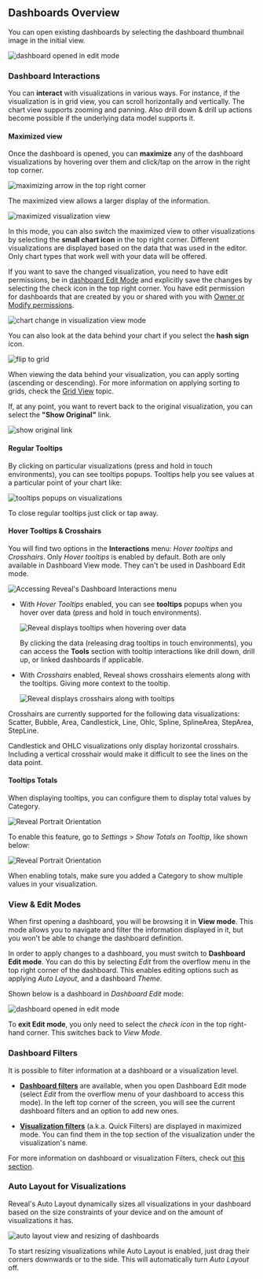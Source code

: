 ## Dashboards Overview

You can open existing dashboards by selecting the dashboard thumbnail image in the initial view.

![dashboard opened in edit mode](images/dashboard-opened-edit-mode.png)

### Dashboard Interactions

You can **interact** with visualizations in various ways. For instance, if the visualization is in grid view, you can scroll horizontally and
vertically. The chart view supports zooming and panning. Also drill down & drill up actions become possible if the underlying data model supports it.

#### Maximized view

Once the dashboard is opened, you can **maximize** any of the dashboard visualizations by hovering over them and click/tap on the arrow in the right top corner.

![maximizing arrow in the top right corner](images/visualization-maximizing-arrow.png)

The maximized view allows a larger display of the information.

![maximized visualization view](images/maximized-visualization.png)

In this mode, you can also switch the maximized view to other visualizations by selecting the **small chart icon** in the top right corner. Different visualizations are displayed based on the data that was used in the editor. Only chart types that work well with your data will be offered. 

If you want to save the changed visualization, you need to have edit permissions, be in [dashboard Edit Mode](#view-edit-mode) and explicitly save the changes by selecting the check icon in the top right corner. You have edit permission for dashboards that are created by you or shared with you with [Owner or Modify permissions](~/en/dashboards/sharing-dashboards/share-a-dashboard.html#access-permissions). 

![chart change in visualization view mode](images/chart-change-visualization-view-mode.png)

You can also look at the data behind your chart if you select the **hash sign** icon.

![flip to grid](images/flip-grid.png)

When viewing the data behind your visualization, you can apply sorting (ascending or descending). For more information on applying sorting to grids, check the [Grid View](~/en/data-visualizations/grid-view.md) topic.

If, at any point, you want to revert back to the original visualization, you can select the **"Show Original"** link.

![show original link](images/change-visualization-show-original.png)

#### Regular Tooltips

By clicking on particular visualizations (press and hold in touch environments), you can see tooltips popups. Tooltips help you see values
at a particular point of your chart like:

![tooltips popups on visualizations](images/tooltips-popups.png)

To close regular tooltips just click or tap away.

#### Hover Tooltips & Crosshairs

You will find two options in the **Interactions** menu: *Hover tooltips* and *Crosshairs*. Only *Hover tooltips* is enabled by default. Both are only available in Dashboard View mode. They can't be used in Dashboard Edit mode.

![Accessing Reveal's Dashboard Interactions menu](images/dashboard-interactions-menu.png)

  - With *Hover Tooltips* enabled, you can see **tooltips** popups when you hover over data (press and hold in touch environments).

    ![Reveal displays tooltips when hovering over data](images/tooltips-hover.png)

    By clicking the data (releasing drag tooltips in touch
    environments), you can access the **Tools** section with tooltip
    interactions like drill down, drill up, or linked dashboards if
    applicable.

  - With *Crosshairs* enabled, Reveal shows crosshairs elements along
    with the tooltips. Giving more context to the tooltip.

    ![Reveal displays crosshairs along with tooltips](images/crosshairs-enabled.png)

Crosshairs are currently supported for the following data
visualizations: Scatter, Bubble, Area, Candlestick, Line, Ohlc, Spline,
SplineArea, StepArea, StepLine.

Candlestick and OHLC visualizations only display horizontal crosshairs.
Including a vertical crosshair would make it difficult to see the lines
on the data point.

#### Tooltips Totals

When displaying tooltips, you can configure them to display total values by Category.

![Reveal Portrait Orientation](images/tooltips-totals.png)

To enable this feature, go to *Settings* \> *Show Totals on Tooltip*,
like shown below:

![Reveal Portrait Orientation](images/tooltips-configuration.png)

When enabling totals, make sure you added a Category to show multiple
values in your visualization.

<a name='view-edit-mode'></a>
### View & Edit Modes

When first opening a dashboard, you will be browsing it in **View
mode**. This mode allows you to navigate and filter the information
displayed in it, but you won't be able to change the dashboard
definition.

In order to apply changes to a dashboard, you must switch to **Dashboard
Edit mode**. You can do this by selecting *Edit* from the overflow menu
in the top right corner of the dashboard. This enables editing options
such as applying *Auto Layout*, and a dashboard *Theme*.

Shown below is a dashboard in *Dashboard Edit* mode:

![dashboard opened in edit mode](images/dashboard-opened-edit-mode.png)

To **exit Edit mode**, you only need to select the *check icon* in the
top right-hand corner. This switches back to *View Mode*.

### Dashboard Filters

It is possible to filter information at a dashboard or a visualization
level.

  - [**Dashboard filters**](~/en/filters/dashboard-filters.md) are available, when you open Dashboard Edit mode (select *Edit* from the overflow menu of your dashboard to access this mode). In the left top corner of the screen, you will see the current dashboard filters and an option to add new ones.

  - [**Visualization filters**](~/en/filters/Visualization-Filters.md) (a.k.a. Quick Filters) are displayed in maximized mode. You can find them in the top section of the visualization under the visualization's name.

For more information on dashboard or visualization Filters, check out
[this section](~/en/filters/overview.md).

### Auto Layout for Visualizations

Reveal's Auto Layout dynamically sizes all visualizations in your
dashboard based on the size constraints of your device and on the amount
of visualizations it has.

![auto layout view and resizing of dashboards](images/auto-layout-dashboard.png)

To start resizing visualizations while Auto Layout is enabled, just drag their corners downwards or to the side. This will automatically turn *Auto Layout* off. 
